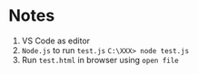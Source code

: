 # Notes

1. VS Code as editor
2. `Node.js` to run `test.js`
`C:\XXX> node test.js`
3. Run `test.html` in browser using `open file`
